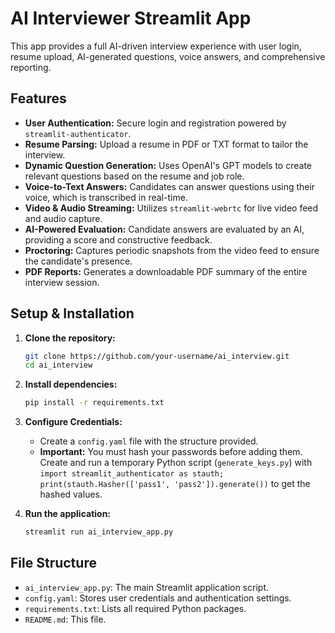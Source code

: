 # AI Interviewer Streamlit App

This app provides a full AI-driven interview experience with user login, resume upload, AI-generated questions, voice answers, and comprehensive reporting.

## Features

- **User Authentication:** Secure login and registration powered by `streamlit-authenticator`.
- **Resume Parsing:** Upload a resume in PDF or TXT format to tailor the interview.
- **Dynamic Question Generation:** Uses OpenAI's GPT models to create relevant questions based on the resume and job role.
- **Voice-to-Text Answers:** Candidates can answer questions using their voice, which is transcribed in real-time.
- **Video & Audio Streaming:** Utilizes `streamlit-webrtc` for live video feed and audio capture.
- **AI-Powered Evaluation:** Candidate answers are evaluated by an AI, providing a score and constructive feedback.
- **Proctoring:** Captures periodic snapshots from the video feed to ensure the candidate's presence.
- **PDF Reports:** Generates a downloadable PDF summary of the entire interview session.

## Setup & Installation

1.  **Clone the repository:**
    ```bash
    git clone https://github.com/your-username/ai_interview.git
    cd ai_interview
    ```

2.  **Install dependencies:**
    ```bash
    pip install -r requirements.txt
    ```

3.  **Configure Credentials:**
    - Create a `config.yaml` file with the structure provided.
    - **Important:** You must hash your passwords before adding them. Create and run a temporary Python script (`generate_keys.py`) with `import streamlit_authenticator as stauth; print(stauth.Hasher(['pass1', 'pass2']).generate())` to get the hashed values.

4.  **Run the application:**
    ```bash
    streamlit run ai_interview_app.py
    ```

## File Structure

-   `ai_interview_app.py`: The main Streamlit application script.
-   `config.yaml`: Stores user credentials and authentication settings.
-   `requirements.txt`: Lists all required Python packages.
-   `README.md`: This file.
